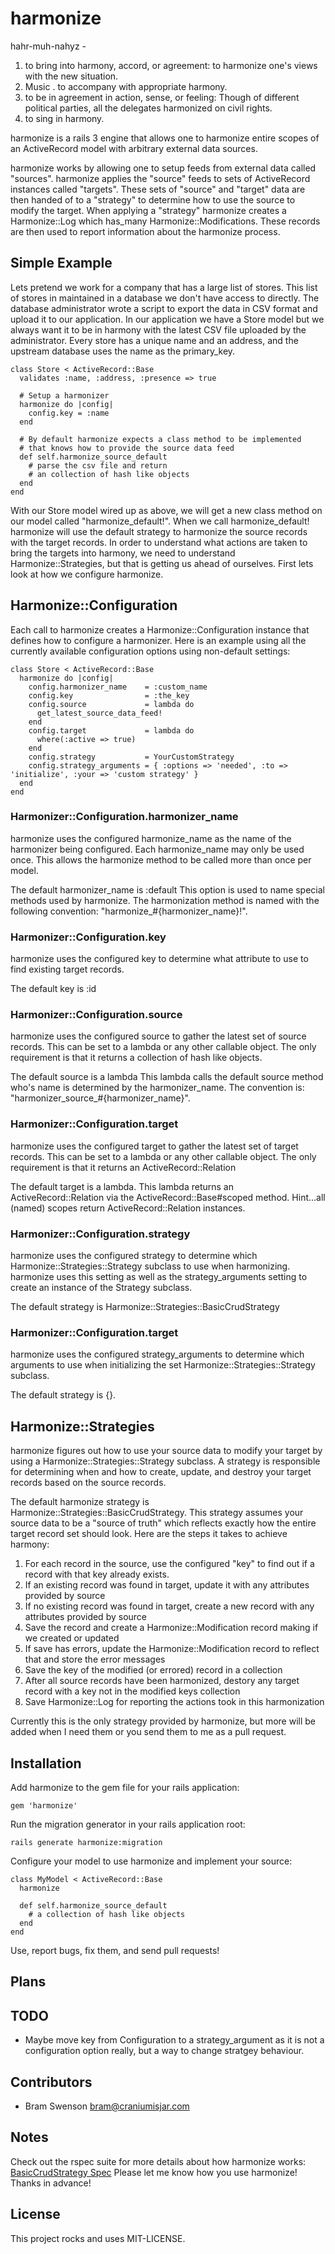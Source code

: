 # harmonize

hahr-muh-nahyz -

1.  to bring into harmony,  accord, or agreement: to harmonize one's views with the new situation.
2.  Music . to accompany with appropriate harmony.
3.  to be in agreement in action, sense, or feeling: Though of different political parties, all the delegates harmonized on civil rights.
4.  to sing in harmony.

harmonize is a rails 3 engine that allows one to harmonize entire scopes of an ActiveRecord model with arbitrary external data sources.

harmonize works by allowing one to setup feeds from external data called "sources". harmonize applies the "source" feeds to sets of ActiveRecord instances called "targets". These sets of "source" and "target" data are then handed of to a "strategy" to determine how to use the source to modify the target. When applying a "strategy" harmonize creates a Harmonize::Log which has_many Harmonize::Modifications. These records are then used to report information about the harmonize process.

## Simple Example

Lets pretend we work for a company that has a large list of stores. This list of stores in maintained in a database we don't have access to directly. The database administrator wrote a script to export the data in CSV format and upload it to our application. In our application we have a Store model but we always want it to be in harmony with the latest CSV file uploaded by the administrator. Every store has a unique name and an address, and the upstream database uses the name as the primary_key.

    class Store < ActiveRecord::Base
      validates :name, :address, :presence => true

      # Setup a harmonizer
      harmonize do |config|
        config.key = :name
      end

      # By default harmonize expects a class method to be implemented
      # that knows how to provide the source data feed
      def self.harmonize_source_default
        # parse the csv file and return
        # an collection of hash like objects
      end
    end

With our Store model wired up as above, we will get a new class method on our model called "harmonize_default!". When we call harmonize_default! harmonize will use the default strategy to harmonize the source records with the target records. In order to understand what actions are taken to bring the targets into harmony, we need to understand Harmonize::Strategies, but that is getting us ahead of ourselves. First lets look at how we configure harmonize.

## Harmonize::Configuration

Each call to harmonize creates a Harmonize::Configuration instance that defines how to configure a harmonizer. Here is an example using all the currently available configuration options using non-default settings:

    class Store < ActiveRecord::Base
      harmonize do |config|
        config.harmonizer_name    = :custom_name
        config.key                = :the_key
        config.source             = lambda do
          get_latest_source_data_feed!
        end
        config.target             = lambda do
          where(:active => true)
        end
        config.strategy           = YourCustomStrategy
        config.strategy_arguments = { :options => 'needed', :to => 'initialize', :your => 'custom strategy' }
      end
    end

### Harmonizer::Configuration.harmonizer_name

harmonize uses the configured harmonize_name as the name of the harmonizer being configured. Each harmonize_name may only be used once. This allows the harmonize method to be called more than once per model.

The default harmonizer_name is :default
This option is used to name special methods used by harmonize. The harmonization method is named with the following convention: "harmonize\_#{harmonizer\_name}!".

### Harmonizer::Configuration.key

harmonize uses the configured key to determine what attribute to use to find existing target records.

The default key is :id

### Harmonizer::Configuration.source

harmonize uses the configured source to gather the latest set of source records. This can be set to a lambda or any other callable object. The only requirement is that it returns a collection of hash like objects.

The default source is a lambda
This lambda calls the default source method who's name is determined by the harmonizer_name. The convention is: "harmonizer\_source\_#{harmonizer_name}".

### Harmonizer::Configuration.target

harmonize uses the configured target to gather the latest set of target records. This can be set to a lambda or any other callable object. The only requirement is that it returns an ActiveRecord::Relation

The default target is a lambda. This lambda returns an ActiveRecord::Relation via the ActiveRecord::Base#scoped method. Hint...all (named) scopes return ActiveRecord::Relation instances.

### Harmonizer::Configuration.strategy

harmonize uses the configured strategy to determine which Harmonize::Strategies::Strategy subclass to use when harmonizing. harmonize uses this setting as well as the strategy_arguments setting to create an instance of the Strategy subclass.

The default strategy is Harmonize::Strategies::BasicCrudStrategy

### Harmonizer::Configuration.target

harmonize uses the configured strategy_arguments to determine which arguments to use when initializing the set Harmonize::Strategies::Strategy subclass.

The default strategy is {}.

## Harmonize::Strategies

harmonize figures out how to use your source data to modify your target by using a Harmonize::Strategies::Strategy subclass. A strategy is responsible for determining when and how to create, update, and destroy your target records based on the source records.

The default harmonize strategy is Harmonize::Strategies::BasicCrudStrategy. This strategy assumes your source data to be a "source of truth" which reflects exactly how the entire target record set should look. Here are the steps it takes to achieve harmony:

1.  For each record in the source, use the configured "key" to find out if a record with that key already exists.
2.  If an existing record was found in target, update it with any attributes provided by source
3.  If no existing record was found in target, create a new record with any attributes provided by source
4.  Save the record and create a Harmonize::Modification record making if we created or updated
5.  If save has errors, update the Harmonize::Modification record to reflect that and store the error messages
6.  Save the key of the modified (or errored) record in a collection
7.  After all source records have been harmonized, destory any target record with a key not in the modified keys collection
8.  Save Harmonize::Log for reporting the actions took in this harmonization

Currently this is the only strategy provided by harmonize, but more will be added when I need them or you send them to me as a pull request.

## Installation

Add harmonize to the gem file for your rails application:

    gem 'harmonize'

Run the migration generator in your rails application root:

    rails generate harmonize:migration

Configure your model to use harmonize and implement your source:

    class MyModel < ActiveRecord::Base
      harmonize

      def self.harmonize_source_default
        # a collection of hash like objects
      end
    end

Use, report bugs, fix them, and send pull requests!

## Plans

## TODO

*  Maybe move key from Configuration to a strategy_argument as it is not a configuration option really, but a way to change stratgey behaviour.

## Contributors

*  Bram Swenson <bram@craniumisjar.com>

## Notes

Check out the rspec suite for more details about how harmonize works: [BasicCrudStrategy Spec](http://github.com/bramswenson/harmonize/blob/master/spec/lib/harmonize/strategies/basic_crud_strategy_spec.rb)
Please let me know how you use harmonize!
Thanks in advance!

## License

This project rocks and uses MIT-LICENSE.

